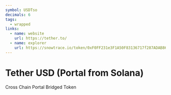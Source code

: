 ```yaml
---
symbol: USDTso
decimals: 6
tags:
  - wrapped
links:
  - name: website
    url: https://tether.to/
  - name: explorer
    url: https://snowtrace.io/token/0xF0FF231e3F1A50F83136717f287ADAB862f89431
---
```


# Tether USD (Portal from Solana)

Cross Chain Portal Bridged Token
